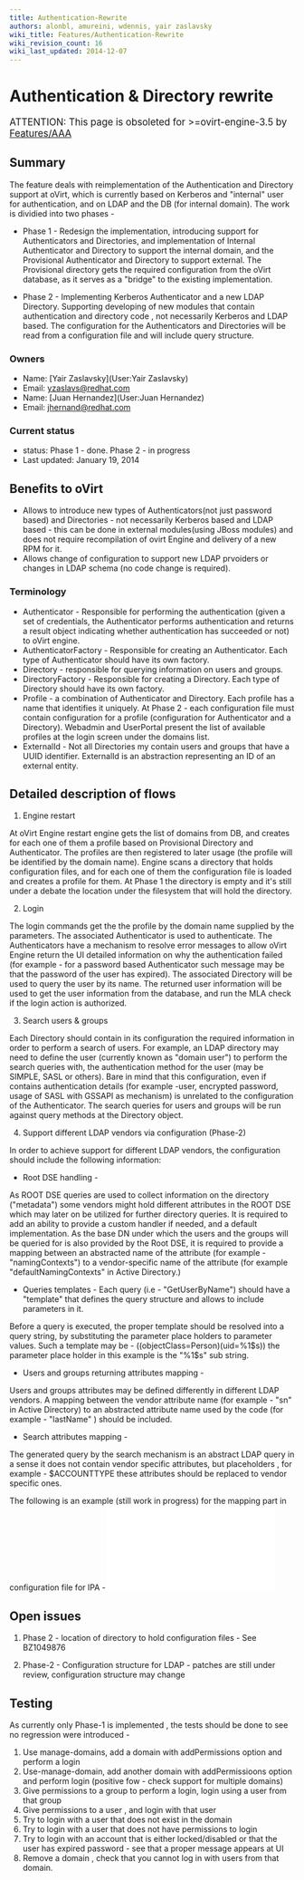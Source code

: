 ```yaml
---
title: Authentication-Rewrite
authors: alonbl, amureini, wdennis, yair zaslavsky
wiki_title: Features/Authentication-Rewrite
wiki_revision_count: 16
wiki_last_updated: 2014-12-07
---
```


# Authentication & Directory rewrite

<span class="label label-warning"><big>ATTENTION: This page is obsoleted for >=ovirt-engine-3.5 by [Features/AAA](/develop/release-management/features/infra/aaa/)</big></span>

## Summary

The feature deals with reimplementation of the Authentication and Directory support at oVirt, which is currently based on Kerberos and "internal" user for authentication, and on LDAP and the DB (for internal domain). The work is dividied into two phases -

*   Phase 1 - Redesign the implementation, introducing support for Authenticators and Directories, and implementation of Internal Authenticator and Directory to support the internal domain, and the Provisional Authenticator and Directory to support external. The Provisional directory gets the required configuration from the oVirt database, as it serves as a "bridge" to the existing implementation.

<!-- -->

*   Phase 2 - Implementing Kerberos Authenticator and a new LDAP Directory. Supporting developing of new modules that contain authentication and directory code , not necessarily Kerberos and LDAP based. The configuration for the Authenticators and Directories will be read from a configuration file and will include query structure.

### Owners

*   Name: [Yair Zaslavsky](User:Yair Zaslavsky)
*   Email: <yzaslavs@redhat.com>
*   Name: [Juan Hernandez](User:Juan Hernandez)
*   Email: <jhernand@redhat.com>

### Current status

*   status: Phase 1 - done. Phase 2 - in progress
*   Last updated: January 19, 2014

## Benefits to oVirt

*   Allows to introduce new types of Authenticators(not just password based) and Directories - not necessarily Kerberos based and LDAP based - this can be done in external modules(using JBoss modules) and does not require recompilation of ovirt Engine and delivery of a new RPM for it.
*   Allows change of configuration to support new LDAP prvoiders or changes in LDAP schema (no code change is required).

### Terminology

*   Authenticator - Responsible for performing the authentication (given a set of credentials, the Authenticator performs authentication and returns a result object indicating whether authentication has succeeded or not) to oVirt engine.
*   AuthenticatorFactory - Responsible for creating an Authenticator. Each type of Authenticator should have its own factory.
*   Directory - responsible for querying information on users and groups.
*   DirectoryFactory - Responsible for creating a Directory. Each type of Directory should have its own factory.
*   Profile - a combination of Authenticator and Directory. Each profile has a name that identifies it uniquely. At Phase 2 - each configuration file must contain configuration for a profile (configuration for Authenticator and a Directory). Webadmin and UserPortal present the list of available profiles at the login screen under the domains list.
*   ExternalId - Not all Directories my contain users and groups that have a UUID identifier. ExternalId is an abstraction representing an ID of an external entity.

## Detailed description of flows

1. Engine restart

At oVirt Engine restart engine gets the list of domains from DB, and creates for each one of them a profile based on Provisional Directory and Authenticator. The profiles are then registered to later usage (the profile will be identified by the domain name). Engine scans a directory that holds configuration files, and for each one of them the configuration file is loaded and creates a profile for them. At Phase 1 the directory is empty and it's still under a debate the location under the filesystem that will hold the directory.

2. Login

The login commands get the the profile by the domain name supplied by the parameters. The associated Authenticator is used to authenticate. The Authenticators have a mechanism to resolve error messages to allow oVirt Engine return the UI detailed information on why the authentication failed (for example - for a password based Authenticator such message may be that the password of the user has expired). The associated Directory will be used to query the user by its name. The returned user information will be used to get the user information from the database, and run the MLA check if the login action is authorized.

3. Search users & groups

Each Directory should contain in its configuration the required information in order to perform a search of users. For example, an LDAP directory may need to define the user (currently known as "domain user") to perform the search queries with, the authentication method for the user (may be SIMPLE, SASL or others). Bare in mind that this configuration, even if contains authentication details (for example -user, encrypted password, usage of SASL with GSSAPI as mechanism) is unrelated to the configuration of the Authenticator. The search queries for users and groups will be run against query methods at the Directory object.

4. Support different LDAP vendors via configuration (Phase-2)

In order to achieve support for different LDAP vendors, the configuration should include the following information:

*   Root DSE handling -

As ROOT DSE queries are used to collect information on the directory ("metadata") some vendors might hold different attributes in the ROOT DSE which may later on be utilized for further directory queries. It is required to add an ability to provide a custom handler if needed, and a default implementation. As the base DN under which the users and the groups will be queried for is also provided by the Root DSE, it is required to provide a mapping between an abstracted name of the attribute (for example - "namingContexts") to a vendor-specific name of the attribute (for example "defaultNamingContexts" in Active Directory.)

*   Queries templates - Each query (i.e - "GetUserByName") should have a "template" that defines the query structure and allows to include parameters in it.

Before a query is executed, the proper template should be resolved into a query string, by substituting the parameter place holders to parameter values. Such a template may be - ((objectClass=Person)(uid=%1$s)) the parameter place holder in this example is the "%1$s" sub string.

*   Users and groups returning attributes mapping -

Users and groups attributes may be defined differently in different LDAP vendors. A mapping between the vendor attribute name (for example - "sn" in Active Directory) to an abstracted attribute name used by the code (for example - "lastName" ) should be included.

*   Search attributes mapping -

The generated query by the search mechanism is an abstract LDAP query in a sense it does not contain vendor specific attributes, but placeholders , for example - $ACCOUNTTYPE these attributes should be replaced to vendor specific ones.

The following is an example (still work in progress) for the mapping part in configuration file for IPA -![](ipa_configuration.odt "fig:ipa_configuration.odt")

## Open issues

1. Phase 2 - location of directory to hold configuration files - See BZ1049876

2. Phase-2 - Configuration structure for LDAP - patches are still under review, configuration structure may change

## Testing

As currently only Phase-1 is implemented , the tests should be done to see no regression were introduced -

1.  Use manage-domains, add a domain with addPermissions option and perform a login
2.  Use-manage-domain, add another domain with addPermissioons option and perform login (positive fow - check support for multiple domains)
3.  Give permissions to a group to perform a login, login using a user from that group
4.  Give permissions to a user , and login with that user
5.  Try to login with a user that does not exist in the domain
6.  Try to login with a user that does not have permissions to login
7.  Try to login with an account that is either locked/disabled or that the user has expired password - see that a proper message appears at UI
8.  Remove a domain , check that you cannot log in with users from that domain.
